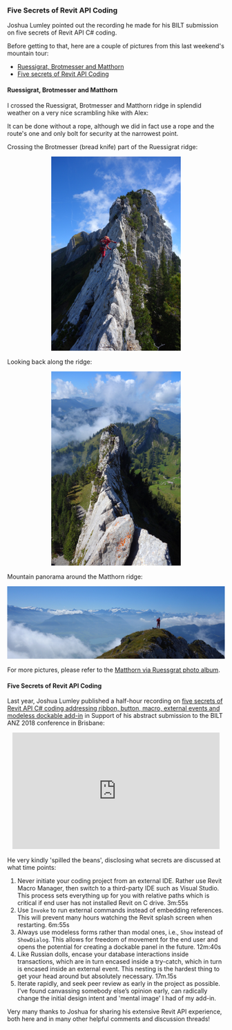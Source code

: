 <head>
<meta http-equiv="Content-Type" content="text/html; charset=utf-8">
<link rel="stylesheet" type="text/css" href="bc.css">
<script src="run_prettify.js" type="text/javascript"></script>
<!--
<script src="https://google-code-prettify.googlecode.com/svn/loader/run_prettify.js" type="text/javascript"></script>
-->
</head>

<!---

 #revitAPI #3dwebcoder @AutodeskRevit #adsk #aec #bim #dynamobim rvt2019addinwizards

...

-->

### Five Secrets of Revit API Coding

Joshua Lumley pointed out the recording he made for his BILT submission on five secrets of Revit API C# coding.

Before getting to that, here are a couple of pictures from this last weekend's mountain tour:

- [Ruessigrat, Brotmesser and Matthorn](#2) 
- [Five secrets of Revit API Coding](#3) 

#### <a name="2"></a> Ruessigrat, Brotmesser and Matthorn

I crossed the Ruessigrat, Brotmesser and Matthorn ridge in splendid weather on a very nice scrambling hike with Alex:

It can be done without a rope, although we did in fact use a rope and the route's one and only bolt for security at the narrowest point.

Crossing the Brotmesser (bread knife) part of the Ruessigrat ridge:

<center>
<img src="img/395_jeremy_crossing_brotmesser_912.jpg" alt="Ruessigrat" width="300">
</center>

Looking back along the ridge:

<center>
<img src="img/400_brotmesser_912.jpg" alt="Brotmesser part of Ruessigrat" width="300">
</center>

Mountain panorama around the Matthorn ridge:

<center>
<img src="img/414_jeremy_on_matthorn_ridge_1368.jpg" alt="Mountain panorama around the Matthorn ridge" width="600">
</center>

For more pictures, please refer to 
the [Matthorn via Ruessgrat photo album](https://flic.kr/s/aHsmiejZvb).


#### <a name="3"></a> Five Secrets of Revit API Coding

Last year, Joshua Lumley published a half-hour recording
on [five secrets of Revit API C# coding addressing ribbon, button, macro, external events and modeless dockable add-in](https://youtu.be/KHMwd4U_Lrs) in
Support of his abstract submission to the BILT ANZ 2018 conference in Brisbane:

<center>
<iframe width="480" height="270" src="https://www.youtube.com/embed/KHMwd4U_Lrs" frameborder="0" allow="autoplay; encrypted-media" allowfullscreen></iframe>
</center>

He very kindly 'spilled the beans', disclosing what secrets are discussed at what time points:

1. Never initiate your coding project from an external IDE. Rather use Revit Macro Manager, then switch to a third-party IDE such as Visual Studio. This process sets everything up for you with relative paths which is critical if end user has not installed Revit on C drive. 3m:55s
2. Use `Invoke` to run external commands instead of embedding references. This will prevent many hours watching the Revit splash screen when restarting. 6m:55s
3. Always use modeless forms rather than modal ones, i.e., `Show` instead of `ShowDialog`. This allows for freedom of movement for the end user and opens the potential for creating a dockable panel in the future. 12m:40s
4. Like Russian dolls, encase your database interactions inside transactions, which are in turn encased inside a try-catch, which in turn is encased inside an external event.  This nesting is the hardest thing to get your head around but absolutely necessary. 17m.15s
5. Iterate rapidly, and seek peer review as early in the project as possible. I've found canvassing somebody else’s opinion early, can radically change the initial design intent and 'mental image' I had of my add-in. 

Very many thanks to Joshua for sharing his extensive Revit API experience, both here and in many other helpful comments and discussion threads!
